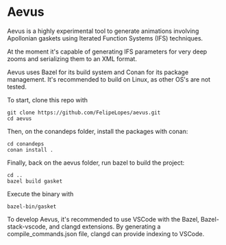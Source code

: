 # Aevus

Aevus is a highly experimental tool to generate animations involving Apollonian gaskets
using Iterated Function Systems (IFS) techniques.

At the moment it's capable of generating IFS parameters for very deep zooms and
serializing them to an XML format.

Aevus uses Bazel for its build system and Conan for its package management. It's recommended
to build on Linux, as other OS's are not tested.

To start, clone this repo with

```
git clone https://github.com/FelipeLopes/aevus.git
cd aevus
```

Then, on the conandeps folder, install the packages with conan:

```
cd conandeps
conan install .
```

Finally, back on the aevus folder, run bazel to build the project:

```
cd ..
bazel build gasket
```

Execute the binary with

```
bazel-bin/gasket
```

To develop Aevus, it's recommended to use VSCode with the Bazel, Bazel-stack-vscode,
and clangd extensions. By generating a compile_commands.json file, clangd can provide
indexing to VSCode.
